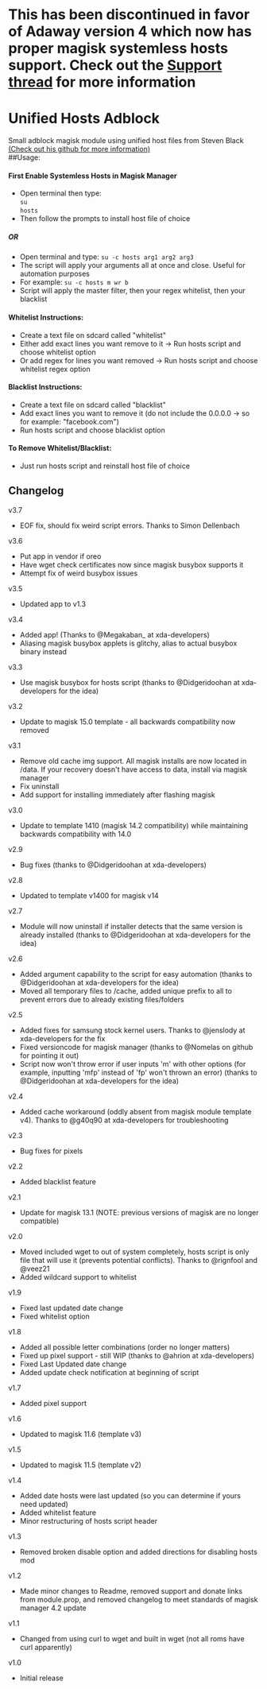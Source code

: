 # This has been discontinued in favor of Adaway version 4 which now has proper magisk systemless hosts support. Check out the [Support thread](https://forum.xda-developers.com/apps/magisk/magisk-unified-hosts-adblocker-t3559019) for more information

# Unified Hosts Adblock
Small adblock magisk module using unified host files from Steven Black [(Check out his github for more information)](https://github.com/StevenBlack/hosts)  
##Usage: 
#### First Enable Systemless Hosts in Magisk Manager
 - Open terminal then type:  
 `su`  
 `hosts`
 - Then follow the prompts to install host file of choice
##### OR
 - Open terminal and type:
 `su -c hosts arg1 arg2 arg3`
 - The script will apply your arguments all at once and close. Useful for automation purposes
 - For example: `su -c hosts m wr b`
 - Script will apply the master filter, then your regex whitelist, then your blacklist

#### Whitelist Instructions:
 - Create a text file on sdcard called "whitelist"
 - Either add exact lines you want remove to it -> Run hosts script and choose whitelist option
 - Or add regex for lines you want removed -> Run hosts script and choose whitelist regex option

#### Blacklist Instructions:
 - Create a text file on sdcard called "blacklist"
 - Add exact lines you want to remove it (do not include the 0.0.0.0 -> so for example: "facebook.com")
 - Run hosts script and choose blacklist option
 
#### To Remove Whitelist/Blacklist:
 - Just run hosts script and reinstall host file of choice

## Changelog
v3.7
  - EOF fix, should fix weird script errors. Thanks to Simon Dellenbach

v3.6
  - Put app in vendor if oreo
  - Have wget check certificates now since magisk busybox supports it
  - Attempt fix of weird busybox issues

v3.5
  - Updated app to v1.3

v3.4
  - Added app! (Thanks to @Megakaban_ at xda-developers)
  - Aliasing magisk busybox applets is glitchy, alias to actual busybox binary instead

v3.3
 - Use magisk busybox for hosts script (thanks to @Didgeridoohan at xda-developers for the idea)

v3.2
 - Update to magisk 15.0 template - all backwards compatibility now removed

v3.1
 - Remove old cache img support. All magisk installs are now located in /data. If your recovery doesn't have access to data, install via magisk manager
 - Fix uninstall
 - Add support for installing immediately after flashing magisk
 
v3.0
 - Update to template 1410 (magisk 14.2 compatibility) while maintaining backwards compatibility with 14.0

v2.9
 - Bug fixes (thanks to @Didgeridoohan at xda-developers)

v2.8
 - Updated to template v1400 for magisk v14

v2.7
 - Module will now uninstall if installer detects that the same version is already installed (thanks to @Didgeridoohan at xda-developers for the idea)

v2.6
 - Added argument capability to the script for easy automation (thanks to @Didgeridoohan at xda-developers for the idea)
 - Moved all temporary files to /cache, added unique prefix to all to prevent errors due to already existing files/folders

v2.5
 - Added fixes for samsung stock kernel users. Thanks to @jenslody at xda-developers for the fix
 - Fixed versioncode for magisk manager (thanks to @Nomelas on github for pointing it out)
 - Script now won't throw error if user inputs 'm' with other options (for example, inputting 'mfp' instead of 'fp' won't thrown an error) (thanks to @Didgeridoohan at xda-developers for the idea)

v2.4
 - Added cache workaround (oddly absent from magisk module template v4). Thanks to @g40q90 at xda-developers for troubleshooting

v2.3
 - Bug fixes for pixels

v2.2
 - Added blacklist feature

v2.1
 - Update for magisk 13.1 (NOTE: previous versions of magisk are no longer compatible)

v2.0
 - Moved included wget to out of system completely, hosts script is only file that will use it (prevents potential conflicts). Thanks to @rignfool and @veez21
 - Added wildcard support to whitelist
 
v1.9
 - Fixed last updated date change
 - Fixed whitelist option

v1.8
 - Added all possible letter combinations (order no longer matters)
 - Fixed up pixel support - still WIP (thanks to @ahrion at xda-developers)
 - Fixed Last Updated date change
 - Added update check notification at beginning of script

v1.7
 - Added pixel support

v1.6
 - Updated to magisk 11.6 (template v3)
 
v1.5
 - Updated to magisk 11.5 (template v2)
 
v1.4
 - Added date hosts were last updated (so you can determine if yours need updated)
 - Added whitelist feature
 - Minor restructuring of hosts script header

v1.3
 - Removed broken disable option and added directions for disabling hosts mod
 
v1.2
 - Made minor changes to Readme, removed support and donate links from module.prop, and removed changelog to meet standards of magisk manager 4.2 update

v1.1 
 - Changed from using curl to wget and built in wget (not all roms have curl apparently)

v1.0
 - Initial release
